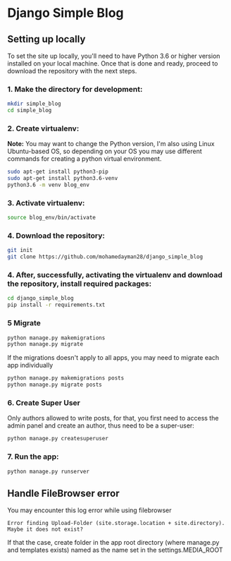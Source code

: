 # Django Simple Blog

## Setting up locally

To set the site up locally, you'll need to have Python 3.6 or higher version installed on your local machine. Once that is done and ready, proceed to download the repository with the next steps.

### 1. Make the directory for development:
```bash
mkdir simple_blog
cd simple_blog
```

### 2. Create virtualenv:

**Note:** You may want to change the Python version, I'm also using Linux Ubuntu-based OS, so depending on your OS you may use different commands for creating a python virtual environment.

```bash
sudo apt-get install python3-pip
sudo apt-get install python3.6-venv
python3.6 -m venv blog_env
```

### 3. Activate virtualenv:
```bash
source blog_env/bin/activate
```

### 4. Download the repository:
```bash
git init
git clone https://github.com/mohamedayman28/django_simple_blog
```

### 4. After, successfully, activating the virtualenv and download the repository, install required packages:
```bash
cd django_simple_blog
pip install -r requirements.txt
```

### 5 Migrate
```bash
python manage.py makemigrations
python manage.py migrate
```
If the migrations doesn't apply to all apps, you may need to migrate each app individually
```bash
python manage.py makemigrations posts
python manage.py migrate posts
```

### 6. Create Super User
Only authors allowed to write posts, for that, you first need to access the admin panel and create an author, thus need to be a super-user:
```bash
python manage.py createsuperuser
```

### 7. Run the app:
```bash
python manage.py runserver
```

## Handle FileBrowser error
You may encounter this log error while using filebrowser
```
Error finding Upload-Folder (site.storage.location + site.directory). Maybe it does not exist?
```
If that the case, create folder in the app root directory (where manage.py and templates exists) named as the name set in the settings.MEDIA_ROOT
